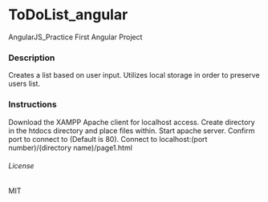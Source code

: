 # ToDoList_angular
AngularJS_Practice
First Angular Project

### Description
Creates a list based on user input.
Utilizes local storage in order to preserve users list.

### Instructions
Download the XAMPP Apache client for localhost access.
Create directory in the htdocs directory and place files within.
Start apache server. Confirm port to connect to (Default is 80).
Connect to localhost:(port number)/(directory name)/page1.html


###### License
MIT
